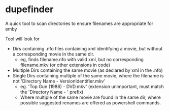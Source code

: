 # dupefinder
A quick tool to scan directories to ensure filenames are appropriate for emby

Tool will look for 
 - Dirs containing .nfo files containing xml identifying a movie, but without a corresponding movie in the same dir.
   - eg, finds filename.nfo with valid xml, but no corresponding filename.mkv (or other extensions in code)
 - Multiple Dirs containing the same movie (as declared by xml in the .nfo)
 - Single Dirs containing multiple of the same movie, where the filename is not 'Directory Name - VersionIdentifier.mkv' 
   - eg. 'Top Gun (1986) - DVD.mkv'   (extension unimportant, must match the 'Directory Name - ' prefix)
   - Where multiple of the same movie are found in the same dir, where possible suggested renames are offered as powershell commands.
